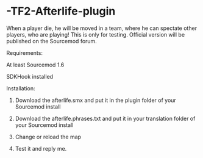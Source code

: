 # -TF2-Afterlife-plugin
When a player die, he will be moved in a team, where he can spectate other players, who are playing!
This is only for testing. Official version will be published on the Sourcemod forum.

Requirements:

At least Sourcemod 1.6

SDKHook installed

Installation:

1. Download the afterlife.smx and put it in the plugin folder of your Sourcemod install

2. Download the afterlife.phrases.txt and put it in your translation folder of your Sourcemod install

3. Change or reload the map

4. Test it and reply me.